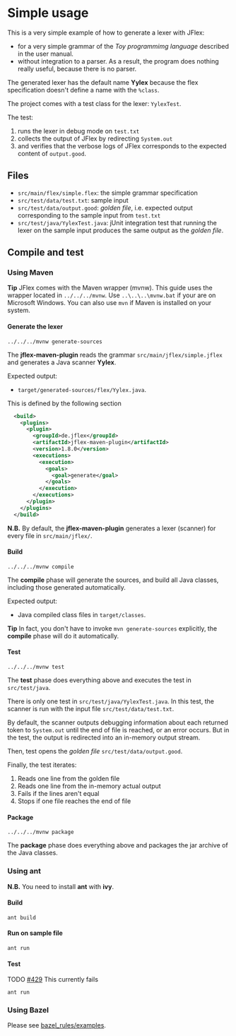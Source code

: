 # Simple usage

This is a very simple example of how to generate a lexer with JFlex:

- for a very simple grammar of the _Toy programmimg language_
  described in the user manual.
- without integration to a parser. As a result, the program
  does nothing really useful, because there is no parser.

The generated lexer has the default name **Yylex** because the flex
specification doesn't define a name with the `%class`.

The project comes with a test class for the lexer: `YylexTest`.

The test:

1. runs the lexer in debug mode on `test.txt`
2. collects the output of JFlex by redirecting `System.out`
3. and verifies that the verbose logs of JFlex corresponds to 
   the expected content of `output.good`.


## Files

* `src/main/flex/simple.flex`:
  the simple grammar specification
* `src/test/data/test.txt`:
  sample input
* `src/test/data/output.good`:
  _golden file_, i.e. expected output corresponding to the sample input from `test.txt`
* `src/test/java/YylexTest.java`:
   jUnit integration test that running the lexer on the sample input produces
   the same output as the _golden file_.


## Compile and test

### Using Maven

**Tip** JFlex comes with the Maven wrapper (mvnw).
This guide uses the wrapper located in `../../../mvnw`.
Use `..\..\..\mvnw.bat` if your are on Microsoft Windows.
You can also use `mvn` if Maven is installed on your system.


#### Generate the lexer

    ../../../mvnw generate-sources
     
The **jflex-maven-plugin** reads the grammar `src/main/jflex/simple.jflex`
and generates a Java scanner **Yylex**.
 
Expected output:

* `target/generated-sources/flex/Yylex.java`.

This is defined by the following section

```xml
  <build>
    <plugins>
      <plugin>
        <groupId>de.jflex</groupId>
        <artifactId>jflex-maven-plugin</artifactId>
        <version>1.8.0</version>
        <executions>
          <execution>
            <goals>
              <goal>generate</goal>
            </goals>
          </execution>
        </executions>
      </plugin>
    </plugins>
  </build>
```

**N.B.** By default, the **jflex-maven-plugin** generates a lexer (scanner) for every file
in `src/main/jflex/`.

#### Build

    ../../../mvnw compile
    
The **compile** phase will generate the sources, and
build all Java classes, including those generated automatically.


Expected output:

* Java compiled class files in `target/classes`.

**Tip** In fact, you don't have to invoke `mvn generate-sources` explicitly,
the **compile** phase will do it automatically.

#### Test

    ../../../mvnw test
    
The **test** phase does everything above and executes the test in `src/test/java`.

There is only one test in `src/test/java/YylexTest.java`.
In this test, the scanner is run with the input file `src/test/data/test.txt`.

By default, the scanner outputs debugging information about each  returned token to `System.out`
until the end of file is reached,  or an error occurs.
But in the test, the output is redirected into an in-memory output stream.

Then, test opens the _golden file_ `src/test/data/output.good`.

Finally, the test iterates:

1. Reads one line from the golden file
2. Reads one line from the in-memory actual output
3. Fails if the lines aren't equal
4. Stops if one file reaches the end of file


#### Package

    ../../../mvnw package
    
The **package** phase does everything above and packages the jar archive of the Java classes.


### Using ant

**N.B.** You need to install **ant** with **ivy**.

#### Build

    ant build

#### Run on sample file

    ant run
    
    
#### Test

TODO [#429](https://github.com/jflex-de/jflex/issues/429)
This currently fails

    ant run

### Using Bazel

Please see [bazel_rules/examples](https://github.com/jflex-de/bazel_rules).
